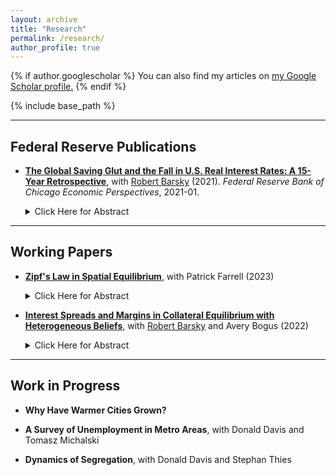 ```yaml
---
layout: archive
title: "Research"
permalink: /research/
author_profile: true
---
```


{% if author.googlescholar %}
  You can also find my articles on <u><a href="{{author.googlescholar}}">my Google Scholar profile</a>.</u>
{% endif %}

{% include base_path %}

---

Federal Reserve Publications
---

+ [**The Global Saving Glut and the Fall in U.S. Real Interest Rates: A 15-Year Retrospective**](https://www.matthew-easton.com/files/ep2021_01.pdf), with [Robert Barsky](https://www.chicagofed.org/people/b/barsky-robert) \(2021\). *Federal Reserve Bank of Chicago Economic Perspectives*, 2021-01.  

	<details>
  		<summary>Click Here for Abstract</summary>
		<font size="2">The authors revisit Ben Bernanke’s global saving glut (GSG) hypothesis from 2005—which links low long-term real interest rates in the United States to excess saving in a number of non-Western countries, including, but not limited to, China. Using an analytical framework and empirical data, they find that the ability of the GSG hypothesis to explain the fall in long-term real rates between 2002 and 2006 is likely much greater than its ability to account for the further fall in these rates from the Great Recession onward. </font>
	</details>


---

Working Papers
---

+ [**Zipf's Law in Spatial Equilibrium**](https://www.matthew-easton.com/files/ef_zipf_202306.pdf), with Patrick Farrell (2023)  

	<details>
		<summary>Click Here for Abstract</summary>
		<font size="2">The power law distribution of city populations, often called Zipf's law for cities, is a striking empirical regularity observed in most countries and documented across many periods of time as far back as the Bronze Age. City population distributions are also resilient, with the same cities holding roughly the same ranks in the distribution over long periods of time and recovering rapidly from large negative shocks. We propose an explanation for Zipf's law based on geography and the interactions between locations across space within standard quantitative spatial equilibrium (QSE) models that can account for these characteristics of city population distributions. We provide microfoundations for aggregating spatially correlated observable attributes of locations into productivity and amenity "fundamentals", demonstrating that these fundamentals will also be spatially correlated and lognormally distributed. The equilibrium population will also follow a lognormal distribution as a result of this spatial correlation within a broad class of QSE models. For highly populated locations, i.e. cities, the population distribution will appear to follow a power law as a result of this inherited lognormality.</font>
	</details>  

+ [**Interest Spreads and Margins in Collateral Equilibrium with Heterogeneous Beliefs**](https://www.matthew-easton.com/files/20220818_bbe.pdf), with [Robert Barsky](https://www.chicagofed.org/people/b/barsky-robert) and Avery Bogus \(2022\)  

	<details>
		<summary>Click Here for Abstract</summary>
		<font size="2">There continues to be substantial interest in models combining heterogeneous beliefs about asset values with leverage generated by loans from pessimists to the optimistic natural buyers of the asset. This paper determines the size of the interest spread and margin on the loan as a function of the downside risk perceived by the lender, and the amount of risk capital put forward by the borrower. We show that in a continuous state version of a model of collateral equilibrium with high initial leverage, most of the burden of adjustment to increases in such risk are borne by an increase in the interest spread and not the margin or “haircut”. This is contrary both to the predictions of the much-discussed binomial asset pricing model and the stylized facts in empirical data from the bilateral repo market.</font>
	</details>  
	
---

Work in Progress
---

+ **Why Have Warmer Cities Grown?**

+ **A Survey of Unemployment in Metro Areas**, with Donald Davis and Tomasz Michalski
	
+ **Dynamics of Segregation**, with Donald Davis and Stephan Thies